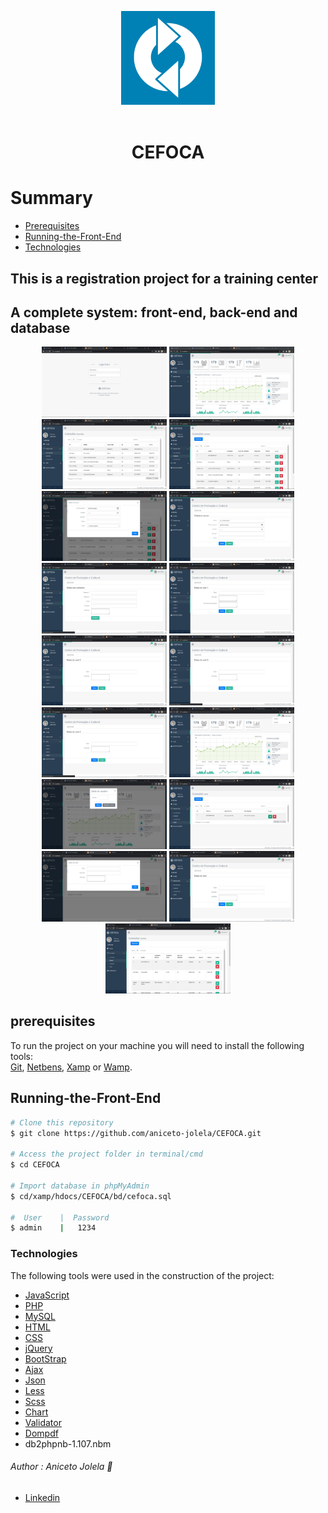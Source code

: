 
<p align='center'>
    <img src='readme/logo.png' width=150 /><br/><br/>
</p>
<div style='text-align:center '>
    <h1>CEFOCA</h1>
</div>

# Summary

* [Prerequisites](#prerequisites)
* [Running-the-Front-End](#running-the-front-end)
* [Technologies](#technologies)


<p style='text-align:center '>
    <h2>This is a registration project for a training center  </h2> 
    <h2>A complete system: front-end, back-end and database </h2> 
</p>

<p style='text-align:center '>
    <img src='readme/17.jpg' width='200' />
    <img src='readme/16.jpg' width='200' />
    <img src='readme/15.jpg' width='200' />
    <img src='readme/14.jpg' width='200' />
    <img src='readme/13.jpg' width='200' />
    <img src='readme/12.jpg' width='200' />
    <img src='readme/11.jpg' width='200' />
    <img src='readme/10.jpg' width='200' />
    <img src='readme/9.jpg' width='200' />
    <img src='readme/8.jpg' width='200' />
    <img src='readme/7.jpg' width='200' />
    <img src='readme/6.jpg' width='200' />
    <img src='readme/5.jpg' width='200' />
    <img src='readme/4.jpg' width='200' />
    <img src='readme/3.jpg' width='200' />
    <img src='readme/2.jpg' width='200' />
    <img src='readme/1.jpg' width='200' />
</p>


## prerequisites

To run the project on your machine you will need to install the following tools:</br>
[Git](https://git-scm.com), [Netbens](https://netbeans.apache.org/kb/), [Xamp](https://www.apachefriends.org/pt_br/download.html) or [Wamp](https://www.wampserver.com/).</br>


## Running-the-Front-End

```bash
# Clone this repository
$ git clone https://github.com/aniceto-jolela/CEFOCA.git

# Access the project folder in terminal/cmd
$ cd CEFOCA

# Import database in phpMyAdmin
$ cd/xamp/hdocs/CEFOCA/bd/cefoca.sql

#  User    |  Password
$ admin    |   1234

```
### Technologies

The following tools were used in the construction of the project:

- [JavaScript](https://developer.mozilla.org/pt-BR/docs/Web/JavaScript)
- [PHP](https://www.php.net/docs.php)
- [MySQL](https://www.mysql.com/)
- [HTML](https://developer.mozilla.org/pt-BR/docs/Web/HTML)
- [CSS](https://developer.mozilla.org/pt-BR/docs/Web/CSS)
- [jQuery](https://api.jquery.com/)
- [BootStrap](https://getbootstrap.com/docs/4.1/getting-started/introduction/)
- [Ajax](https://developer.mozilla.org/pt-BR/docs/Web/Guide/AJAX)
- [Json](https://www.json.org/json-en.html)
- [Less](https://lesscss.org/)
- [Scss](https://sass-lang.com/)
- [Chart](https://www.chartjs.org/docs/)
- [Validator](https://blockdaemon.com/products/white-label-validator/?utm_source=google&utm_medium=cpc&utm_campaign=ETH_2_Reboot1_Validator&gclid=Cj0KCQiA99ybBhD9ARIsALvZavWtiiyRfxaiU6MA0akV3YVBjsYkK4hlRQvqFcOm6goPRSRmLDRwRjEaAimwEALw_wcB)
- [Dompdf](https://github.com/dompdf/dompdf)
- db2phpnb-1.107.nbm

###### Author : Aniceto Jolela 🥰
- [Linkedin](https://www.linkedin.com/in/aniceto-jolela-076547184/)
